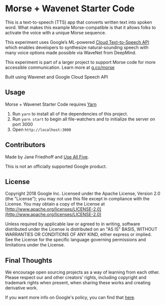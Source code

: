# Morse + Wavenet Starter Code  

This is a text-to-speech (TTS) app that converts written text into spoken word. What makes this example Morse-compatible is that it allows folks to activate the voice with a unique Morse sequence. 

This experiment uses Google’s ML-powered [Cloud Text-to-Speech API](https://cloud.google.com/text-to-speech/) which enables developers to synthesize natural-sounding speech with many voice options made possible via WaveNet from DeepMind.  

This experiment is part of a larger project to support Morse code for more accessible communication. Learn more at [g.co/morse](http://g.co/morse)

Built using Wavenet and Google Cloud Speech API

## Usage

Morse + Wavenet Starter Code requires [Yarn](https://yarnpkg.com/en/)

1. Run `yarn` to install all of the dependencies of this project.
2. Run `yarn start` to begin all file-watchers and to initialize the server on port 3000
3. Open `http://localhost:3000`

## Contributors

Made by Jane Friedhoff and [Use All Five](https://useallfive.com).

This is not an officially supported Google product.

## License

Copyright 2018 Google Inc. Licensed under the Apache License, Version 2.0 (the "License"); you may not use this file except in compliance with the License. You may obtain a copy of the License at [http://www.apache.org/licenses/LICENSE-2.0](http://www.apache.org/licenses/LICENSE-2.0)

Unless required by applicable law or agreed to in writing, software distributed under the License is distributed on an "AS IS" BASIS, WITHOUT WARRANTIES OR CONDITIONS OF ANY KIND, either express or implied. See the License for the specific language governing permissions and limitations under the License.

## Final Thoughts

We encourage open sourcing projects as a way of learning from each other. Please respect our and other creators’ rights, including copyright and trademark rights when present, when sharing these works and creating derivative work.

If you want more info on Google's policy, you can find that [here](https://policies.google.com/).
